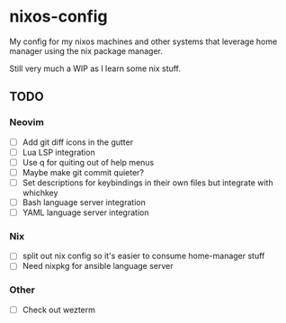 # nixos-config

My config for my nixos machines and other systems that leverage home manager
using the nix package manager.

Still very much a WIP as I learn some nix stuff.

## TODO

### Neovim

- [ ] Add git diff icons in the gutter
- [ ] Lua LSP integration
- [ ] Use q for quiting out of help menus
- [ ] Maybe make git commit quieter?
- [ ] Set descriptions for keybindings in their own files but integrate with whichkey
- [ ] Bash language server integration
- [ ] YAML language server integration

### Nix

- [ ] split out nix config so it's easier to consume home-manager stuff
- [ ] Need nixpkg for ansible language server

### Other

- [ ] Check out wezterm

